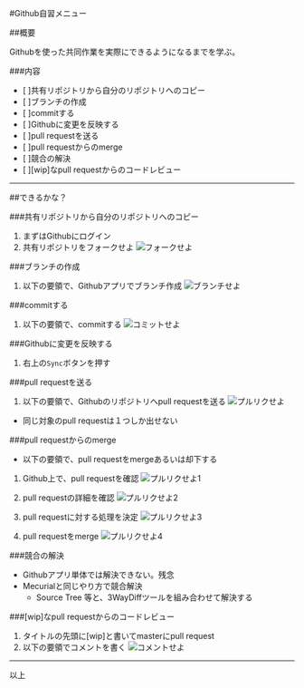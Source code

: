#Github自習メニュー

##概要

Githubを使った共同作業を実際にできるようになるまでを学ぶ。

###内容

- [ ]共有リポジトリから自分のリポジトリへのコピー
- [ ]ブランチの作成
- [ ]commitする
- [ ]Githubに変更を反映する
- [ ]pull requestを送る
- [ ]pull requestからのmerge
- [ ]競合の解決
- [ ][wip]なpull requestからのコードレビュー

***

##できるかな？

###共有リポジトリから自分のリポジトリへのコピー

1. まずはGithubにログイン
1. 共有リポジトリをフォークせよ
     ![フォークせよ](images/doit/forkme.png)

###ブランチの作成

1. 以下の要領で、Githubアプリでブランチ作成
    ![ブランチせよ](images/doit/makeBranch.png)

###commitする

1. 以下の要領で、commitする
    ![コミットせよ](images/doit/commit.png)

###Githubに変更を反映する

1. 右上の`Sync`ボタンを押す

###pull requestを送る

1. 以下の要領で、Githubのリポジトリへpull requestを送る
    ![プルリクせよ](images/doit/pullRequest_basic.png)

- 同じ対象のpull requestは１つしか出せない

###pull requestからのmerge

- 以下の要領で、pull requestをmergeあるいは却下する

1. Github上で、pull requestを確認
    ![プルリクせよ1](images/doit/pullRequest_accept01.png)

2. pull requestの詳細を確認
    ![プルリクせよ2](images/doit/pullRequest_accept02.png)

3. pull requestに対する処理を決定
    ![プルリクせよ3](images/doit/pullRequest_accept03.png)

4. pull requestをmerge
    ![プルリクせよ4](images/doit/pullRequest_accept04.png)

###競合の解決

- Githubアプリ単体では解決できない。残念
- Mecurialと同じやり方で競合解決
    - Source Tree 等と、3WayDiffツールを組み合わせて解決する

###[wip]なpull requestからのコードレビュー

1. タイトルの先頭に[wip]と書いてmasterにpull request
2. 以下の要領でコメントを書く
    ![コメントせよ](images/doit/addComment.png)

***

以上